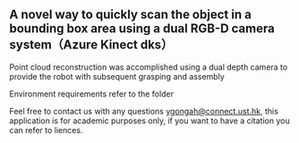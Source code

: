 ## A novel way to quickly scan the object in a bounding box area using a dual RGB-D camera system（Azure Kinect dks）

Point cloud reconstruction was accomplished using a dual depth camera to provide the robot with subsequent grasping and assembly

Environment requirements refer to the folder

Feel free to contact us with any questions ygongah@connect.ust.hk, this application is for academic purposes only, if you want to have a citation you can refer to liences.

